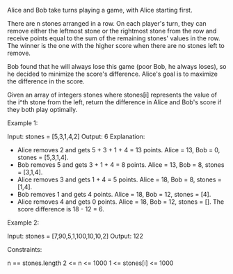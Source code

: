 Alice and Bob take turns playing a game, with Alice starting first.

There are n stones arranged in a row. On each player's turn, they can remove
either the leftmost stone or the rightmost stone from the row and receive
points equal to the sum of the remaining stones' values in the row. The
winner is the one with the higher score when there are no stones left to
remove.

Bob found that he will always lose this game (poor Bob, he always loses), so
he decided to minimize the score's difference. Alice's goal is to maximize
the difference in the score.

Given an array of integers stones where stones[i] represents the value of the
i^th stone from the left, return the difference in Alice and Bob's score if
they both play optimally.


Example 1:


Input: stones = [5,3,1,4,2]
Output: 6
Explanation: 
- Alice removes 2 and gets 5 + 3 + 1 + 4 = 13 points. Alice = 13, Bob = 0,
stones = [5,3,1,4].
- Bob removes 5 and gets 3 + 1 + 4 = 8 points. Alice = 13, Bob = 8, stones =
[3,1,4].
- Alice removes 3 and gets 1 + 4 = 5 points. Alice = 18, Bob = 8, stones =
[1,4].
- Bob removes 1 and gets 4 points. Alice = 18, Bob = 12, stones = [4].
- Alice removes 4 and gets 0 points. Alice = 18, Bob = 12, stones = [].
The score difference is 18 - 12 = 6.


Example 2:


Input: stones = [7,90,5,1,100,10,10,2]
Output: 122


Constraints:


n == stones.length
2 <= n <= 1000
1 <= stones[i] <= 1000





